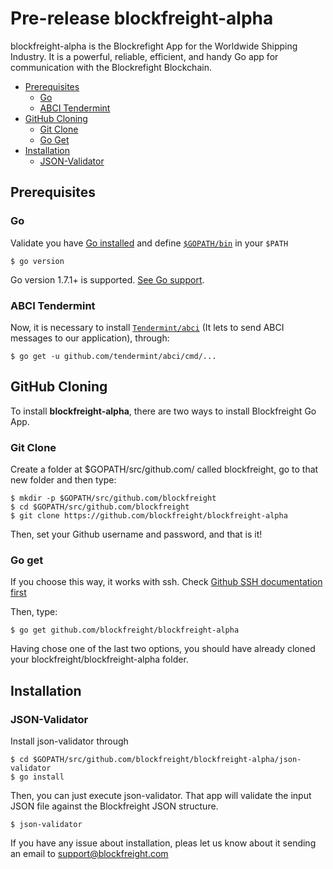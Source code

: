 # Pre-release blockfreight-alpha

blockfreight-alpha is the Blockrefight App for the Worldwide Shipping Industry. It is a powerful, reliable, efficient, and handy Go app for communication with the Blockrefight Blockchain.

- [Prerequisites](#prerequisites)
    - [Go](#go)
    - [ABCI Tendermint](#abci-tendermint)
- [GitHub Cloning](#github-cloning)
    - [Git Clone](#git-clone)
    - [Go Get](#go-get)
- [Installation](#installation)
    - [JSON-Validator](#json-validator)

## Prerequisites

### Go

Validate you have [Go installed](https://golang.org/doc/install) and define [`$GOPATH/bin`](https://github.com/tendermint/tendermint/wiki/Setting-GOPATH) in your `$PATH`

```
$ go version
```
Go version 1.7.1+ is supported. [See Go support](http://golang.org/doc/install.html).

### ABCI Tendermint
Now, it is necessary to install [`Tendermint/abci`](https://tendermint.com/intro/getting-started/first-abci) (It lets to send ABCI messages to our application), through:
```
$ go get -u github.com/tendermint/abci/cmd/...
```

## GitHub Cloning
To install **blockfreight-alpha**, there are two ways to install Blockfreight Go App.

### Git Clone

Create a folder at $GOPATH/src/github.com/ called blockfreight, go to that new folder and then type:
```
$ mkdir -p $GOPATH/src/github.com/blockfreight
$ cd $GOPATH/src/github.com/blockfreight
$ git clone https://github.com/blockfreight/blockfreight-alpha
```
Then, set your Github username and password, and that is it!

### Go get
If you choose this way, it works with ssh. Check [Github SSH documentation first](https://help.github.com/articles/connecting-to-github-with-ssh/)

Then, type:
```
$ go get github.com/blockfreight/blockfreight-alpha
```

Having chose one of the last two options, you should have already cloned your blockfreight/blockfreight-alpha folder.

## Installation

### JSON-Validator
Install json-validator through
```
$ cd $GOPATH/src/github.com/blockfreight/blockfreight-alpha/json-validator
$ go install
```

Then, you can just execute json-validator. That app will validate the input JSON file against the Blockfreight JSON structure.
```
$ json-validator
```

If you have any issue about installation, pleas let us know about it sending an email to [support@blockfreight.com](mailto:support@blockfreight.com)